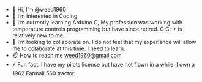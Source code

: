 - 👋 Hi, I’m @weed1960
- 👀 I’m interested in Coding
- 🌱 I’m currently learning Arduino C, My profession was working with temperature controls programming but have since retired. C C++ is relatively new to me.
- 💞️ I’m looking to collaborate on. I do not feel that my experiance will allow me to colaborate at this time. I need to learn.
- 📫 How to reach me weed1960@gmail.com
- ⚡ Fun fact: I have my pilots license but have not flown in a while. I own a 1962 Farmall 560 tractor.

<!---
weed1960/weed1960 is a ✨ special ✨ repository because its `README.md` (this file) appears on your GitHub profile.
You can click the Preview link to take a look at your changes.
--->
